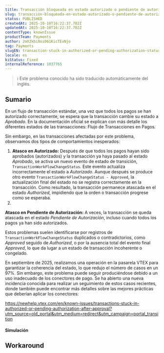 ```yaml
---
title: Transacción bloqueada en estado autorizado o pendiente de autorización después de haber sido aprobada
slug: transaccion-bloqueada-en-estado-autorizado-o-pendiente-de-autorizacion-despues-de-haber-sido-aprobada
status: PUBLISHED
createdAt: 2025-10-10T16:22:37.702Z
updatedAt: 2025-10-10T16:22:37.702Z
contentType: knownIssue
productTeam: Payments
author: 2mXZkbi0oi061KicTExNjo
tag: Payments
slugEN: transaction-stuck-in-authorized-or-pending-authorization-status-after-being-approved
locale: es
kiStatus: Fixed
internalReference: 1037765
---
```


>ℹ️ Este problema conocido ha sido traducido automáticamente del inglés.

## Sumario


En un flujo de transacción estándar, una vez que todos los pagos se han autorizado correctamente, se espera que la transacción cambie su estado a _Aprobado_.
En la documentación oficial se explican con más detalle los diferentes estados de las transacciones: Flujo de Transacciones en Pagos.

Sin embargo, en las transacciones afectadas por este problema, observamos dos tipos de comportamientos inesperados:

1. **Atasco en Autorizado:** Después de que todos los pagos hayan sido aprobados (autorizados) y la transacción ya haya pasado al estado _Aprobado_, se activa un nuevo evento de estado de transición, `TransactionWorkFlowChangeStatus`. Este evento actualiza incorrectamente el estado a _Autorizado_. Aunque después se produce otro evento `TransactionWorkFlowChangeStatus - Approved`, la actualización final del estado no se registra correctamente en la transacción. Como resultado, la transacción permanece atascada en el estado _Authorized_, impidiendo que la orden o transacción progrese como se esperaba.
2.

**Atasco en Pendiente de Autorización:** A veces, la transacción se queda atascada en el estado _Pendiente de Autorización_, incluso cuando todos los pagos ya han sido autorizados.



Estos problemas suelen identificarse por registros de `TransactionWorkFlowChangeStatus` duplicados o contradictorios, como _Approved_ seguido de _Authorized_, o por la ausencia total del evento final _Approved_, lo que da lugar a un estado de transacción incoherente o congelado.

En septiembre de 2025, realizamos una operación en la pasarela VTEX para garantizar la coherencia del estado, lo que redujo el número de casos en un 97%. Sin embargo, este problema puede seguir produciéndose debido a un uso inadecuado de los conectores de pago.
Se ha abierto una nueva incidencia conocida para realizar un seguimiento de estos casos recientes, donde también puede encontrar más detalles sobre las mejores prácticas que deberían aplicar los conectores:

https://newhelp.vtex.com/en/known-issues/transactions-stuck-in-authorized-or-pending-authorization-after-approval?utm_source=old_portal&utm_medium=redirect&utm_campaign=portal_transition


#### Simulación

## Workaround

